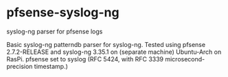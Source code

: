 # pfsense-syslog-ng
syslog-ng parser for pfsense logs

Basic syslog-ng patterndb parser for syslog-ng. Tested using pfsense 2.7.2-RELEASE and  syslog-ng 3.35.1 on (separate machine) Ubuntu-Arch on RasPi.
pfsense set to syslog (RFC 5424, with RFC 3339 microsecond-precision timestamp.)


